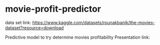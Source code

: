 # movie-profit-predictor
data set link: https://www.kaggle.com/datasets/rounakbanik/the-movies-dataset?resource=download

Predictive model to try determine movies profitability
Presentation link: 
